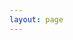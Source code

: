```yaml
---
layout: page
---
```


<script setup>
import {
  VPTeamPage,
  VPTeamPageTitle,
  VPTeamMembers
} from 'vitepress/theme'

const mirrors = [
  {
    avatar: '/img/favicon.ico',
    name: '中国科学技术大学开源软件镜像',
    title: '目前是中国大陆高校访问量最大，收录最全的开源软件镜像。',
    links: [
      { icon: { svg: '🔗' }, link: 'https://mirrors.ustc.edu.cn' },
    ]
  },
  {
    avatar: '/img/favicon.ico',
    name: '清华大学开源软件镜像站',
    title: '清华大学信息化技术中心支持创办，由清华大学 TUNA 协会运行维护。',
    links: [
      { icon: { svg: '🔗' }, link: 'https://mirrors.tuna.tsinghua.edu.cn' },
    ]
  },
    {
    avatar: '/img/favicon.ico',
    name: '网易开源镜像站',
    title: '网易公司所维护的开源镜像服务器, 致力于为国内用户提供稳定快速的镜像源。',
    links: [
      { icon: { svg: '🔗' }, link: 'https://mirrors.163.com' },
    ]
  },
    {
    avatar: '/img/favicon.ico',
    name: '阿里巴巴开源镜像站',
    title: '为阿里云和互联网用户提供免费高速的一站式镜像服务。',
    links: [
      { icon: { svg: '🔗' }, link: 'https://developer.aliyun.com/mirror' },
    ]
  },
    {
    avatar: '/img/favicon.ico',
    name: '华为开源镜像站',
    title: '华为云DevCloud团队提供的全类型镜像站服务。',
    links: [
      { icon: { svg: '🔗' }, link: 'https://mirrors.huaweicloud.com' },
    ]
  },
    {
    avatar: '/img/favicon.ico',
    name: '腾讯软件源',
    title: '搭建此开源镜像的目的在于宣传自由软件的价值，腾讯软件源由腾讯云提供支持。',
    links: [
      { icon: { svg: '🔗' }, link: 'https://mirrors.tencent.com' },
    ]
  }
]

const utils = [
  {
    avatar: '/img/favicon.ico',
    name: 'Tampermonkey',
    title: '篡改猴 (Tampermonkey) 是拥有 超过 1000 万用户 的最流行的浏览器扩展之一',
    links: [
      { icon: { svg: '🔗' }, link: 'https://www.tampermonkey.net' },
    ]
  },
  {
    avatar: '/img/favicon.ico',
    name: 'Greasy Fork',
    title: '欢迎来到 Greasy Fork，这里是一个提供用户脚本的网站。',
    links: [
      { icon: { svg: '🔗' }, link: 'https://greasyfork.org/zh-CN' },
    ]
  },
    {
    avatar: '/img/favicon.ico',
    name: '菜鸟工具',
    title: '一个工具集合网站，提供包括JSON解析工具、SHA加密等常用工具。',
    links: [
      { icon: { svg: '🔗' }, link: 'https://c.runoob.com' },
    ]
  }
]

const github = [
  {
    avatar: '/img/favicon.ico',
    name: 'WindTerm',
    title: '一个更快更好的SSH/Telnet/Serial/Shell/Sftp客户端。',
    links: [
      { icon: 'github', link: 'https://github.com/kingToolbox/WindTerm' },
    ]
  },
  {
    avatar: '/img/favicon.ico',
    name: 'Ventoy',
    title: '简单来说，Ventoy是一个制作可启动U盘的开源工具。',
    links: [
      { icon: 'github', link: 'https://github.com/ventoy/Ventoy' },
    ]
  },
    {
    avatar: '/img/favicon.ico',
    name: 'frp',
    title: 'frp 是一个专注于内网穿透的高性能的反向代理应用。',
    links: [
      { icon: 'github', link: 'https://github.com/fatedier/frp' },
    ]
  },
    {
    avatar: '/img/favicon.ico',
    name: 'WoX',
    title: 'WoX 是一款简单易用的 Windows 启动器。',
    links: [
      { icon: 'github', link: 'https://github.com/Wox-launcher/Wox' },
    ]
  },
    {
    avatar: '/img/favicon.ico',
    name: 'rubick',
    title: '基于 electron 的开源工具箱，自由集成丰富插件。',
    links: [
      { icon: 'github', link: 'https://github.com/rubickCenter/rubick' },
    ]
  },
    {
    avatar: '/img/favicon.ico',
    name: 'flatnotes',
    title: '一款自托管、无数据库的笔记Web应用，利用MD进行文件存储。',
    links: [
      { icon: 'github', link: 'https://github.com/dullage/flatnotes' },
    ]
  },
    {
    avatar: '/img/favicon.ico',
    name: 'Multipass',
    title: '一个轻量级的VM管理器，适用于Linux，Windows和macOS。',
    links: [
      { icon: 'github', link: 'https://github.com/canonical/multipass' },
    ]
  },
    {
    avatar: '/img/favicon.ico',
    name: 'Shadowsocks',
    title: 'Shadowsocks是一个快速隧道代理，可帮助您绕过防火墙。',
    links: [
      { icon: 'github', link: 'https://github.com/shadowsocks/shadowsocks' },
    ]
  },
    {
    avatar: '/img/favicon.ico',
    name: 'v2rayN',
    title: '支持 Xray core 和 v2fly core 等。',
    links: [
      { icon: 'github', link: 'https://github.com/2dust/v2rayN' },
    ]
  },
    {
    avatar: '/img/favicon.ico',
    name: 'Clash',
    title: '一个跨平台的基于规则的代理工具，支持各种代理和反审查协议的开箱即用。',
    links: [
      { icon: 'github', link: 'https://github.com/Dreamacro/clash' },
    ]
  },
    {
    avatar: '/img/favicon.ico',
    name: 'QuickRedis',
    title: 'QuickRedis 是一款永久免费的Redis可视化管理工具。',
    links: [
      { icon: 'github', link: 'https://github.com/quick123official/quick_redis_blog' },
    ]
  },
    {
    avatar: '/img/favicon.ico',
    name: 'Tiny RDM',
    title: '一个现代化轻量级的跨平台Redis桌面客户端，支持Mac、Windows和Linux。',
    links: [
      { icon: 'github', link: 'https://github.com/tiny-craft/tiny-rdm' },
    ]
  },
    {
    avatar: '/img/favicon.ico',
    name: 'WeChatMsg',
    title: '提取微信聊天记录，将其导出成HTML、Word、CSV文档永久保存。',
    links: [
      { icon: 'github', link: 'https://github.com/LC044/WeChatMsg' },
    ]
  },
    {
    avatar: '/img/favicon.ico',
    name: 'marktext',
    title: '一个简单优雅的markdown编辑器，可用于Linux、macOS和Windows。',
    links: [
      { icon: 'github', link: 'https://github.com/marktext/marktext' },
    ]
  },
    {
    avatar: '/img/favicon.ico',
    name: 'CasaOS',
    title: '一个简单、易用、优雅的开源个人云系统。',
    links: [
      { icon: 'github', link: 'https://github.com/IceWhaleTech/CasaOS' },
    ]
  },
    {
    avatar: '/img/favicon.ico',
    name: 'alist',
    title: '一个支持多存储的文件列表/WebDAV程序，使用 Gin 和 Solidjs。',
    links: [
      { icon: 'github', link: 'https://github.com/alist-org/alist' },
    ]
  },
    {
    avatar: '/img/favicon.ico',
    name: 'gitea',
    title: '一个由社区管理的轻量级代码托管解决方案。',
    links: [
      { icon: 'github', link: 'https://github.com/go-gitea/gitea' },
    ]
  },
    {
    avatar: '/img/favicon.ico',
    name: 'hoppscotch',
    title: '开源API开发生态系统。',
    links: [
      { icon: 'github', link: 'https://github.com/hoppscotch/hoppscotch' },
    ]
  }
]

const blockchain = [
  {
    avatar: '/img/favicon.ico',
    name: 'EOSIO',
    title: '官方文档',
    links: [
      { icon: { svg: '🔗' }, link: 'https://developers.eos.io/welcome/latest/getting-started-guide/index' },
    ]
  },
  {
    avatar: '/img/favicon.ico',
    name: 'Hyperledger Fabric',
    title: '官方文档',
    links: [
      { icon: { svg: '🔗' }, link: 'https://readthedocs.org/projects/hyperledger-fabric' },
    ]
  },
    {
    avatar: '/img/favicon.ico',
    name: 'FISCO BCOS',
    title: '官方文档',
    links: [
      { icon: { svg: '🔗' }, link: 'https://fisco-bcos-documentation.readthedocs.io/zh_CN/latest' },
    ]
  }
]
</script>

<VPTeamPage>
  <VPTeamPageTitle>
    <template #title>
      开源镜像站
    </template>
  </VPTeamPageTitle>
  <VPTeamMembers
    size="small"
    :members="mirrors"
  />
  <VPTeamPageTitle>
    <template #title>
      工具站
    </template>
  </VPTeamPageTitle>
  <VPTeamMembers
    size="small"
    :members="utils"
  />
  <VPTeamPageTitle>
    <template #title>
      Github
    </template>
  </VPTeamPageTitle>
  <VPTeamMembers
    size="small"
    :members="github"
  />
  <VPTeamPageTitle>
    <template #title>
      区块链
    </template>
  </VPTeamPageTitle>
  <VPTeamMembers
    size="small"
    :members="blockchain"
  />

</VPTeamPage>

